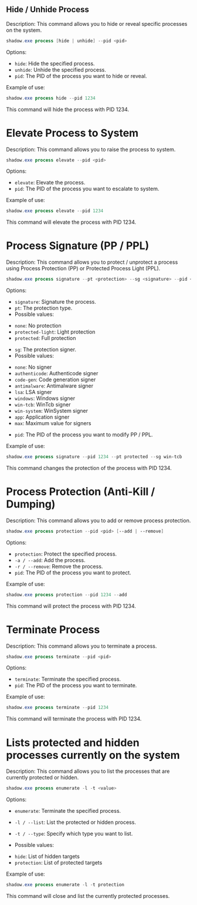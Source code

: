 ## Hide / Unhide Process

Description:
This command allows you to hide or reveal specific processes on the system.

```powershell
shadow.exe process [hide | unhide] --pid <pid>
```
Options:
* `hide`: Hide the specified process.
* `unhide`: Unhide the specified process.
* `pid`: The PID of the process you want to hide or reveal.

Example of use:

```powershell
shadow.exe process hide --pid 1234
```

This command will hide the process with PID 1234.

# Elevate Process to System

Description:
This command allows you to raise the process to system.

```powershell
shadow.exe process elevate --pid <pid>
```
Options:
* `elevate`: Elevate the process.
* `pid`: The PID of the process you want to escalate to system.

Example of use:

```powershell
shadow.exe process elevate --pid 1234
```

This command will elevate the process with PID 1234.

# Process Signature (PP / PPL)

Description:
This command allows you to protect / unprotect a process using Process Protection (PP) or Protected Process Light (PPL).

```powershell
shadow.exe process signature --pt <protection> --sg <signature> --pid <pid>
```
Options:
* `signature`: Signature the process.
* `pt`: The protection type.
* Possible values:
- `none`: No protection
- `protected-light`: Light protection
- `protected`: Full protection

* `sg`: The protection signer.
* Possible values:
- `none`: No signer
- `authenticode`: Authenticode signer
- `code-gen`: Code generation signer
- `antimalware`: Antimalware signer
- `lsa`: LSA signer
- `windows`: Windows signer
- `win-tcb`: WinTcb signer
- `win-system`: WinSystem signer
- `app`: Application signer
- `max`: Maximum value for signers

* `pid`: The PID of the process you want to modify PP / PPL.

Example of use:

```powershell
shadow.exe process signature --pid 1234 --pt protected --sg win-tcb
```

This command changes the protection of the process with PID 1234.

# Process Protection (Anti-Kill / Dumping)

Description:
This command allows you to add or remove process protection.

```powershell
shadow.exe process protection --pid <pid> [--add | --remove]
```
Options:
* `protection`: Protect the specified process.
* `-a / --add`: Add the process.
* `-r / --remove`: Remove the process.
* `pid`: The PID of the process you want to protect.

Example of use:

```powershell
shadow.exe process protection --pid 1234 --add
```

This command will protect the process with PID 1234.

# Terminate Process

Description:
This command allows you to terminate a process.

```powershell
shadow.exe process terminate --pid <pid>
```
Options:
* `terminate`: Terminate the specified process.
* `pid`: The PID of the process you want to terminate.

Example of use:

```powershell
shadow.exe process terminate --pid 1234
```

This command will terminate the process with PID 1234.

# Lists protected and hidden processes currently on the system

Description:
This command allows you to list the processes that are currently protected or hidden.

```powershell
shadow.exe process enumerate -l -t <value>
```
Options:
* `enumerate`: Terminate the specified process.
* `-l / --list`: List the protected or hidden process.
* `-t / --type`: Specify which type you want to list.

* Possible values:
- `hide`: List of hidden targets
- `protection`: List of protected targets

Example of use:

```powershell
shadow.exe process enumerate -l -t protection
```

This command will close and list the currently protected processes.
